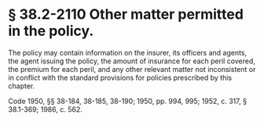 # § 38.2-2110 Other matter permitted in the policy.

<p>The policy may contain information on the insurer, its officers and agents, the agent issuing the policy, the amount of insurance for each peril covered, the premium for each peril, and any other relevant matter not inconsistent or in conflict with the standard provisions for policies prescribed by this chapter.</p><p>Code 1950, §§ 38-184, 38-185, 38-190; 1950, pp. 994, 995; 1952, c. 317, § 38.1-369; 1986, c. 562.</p>
